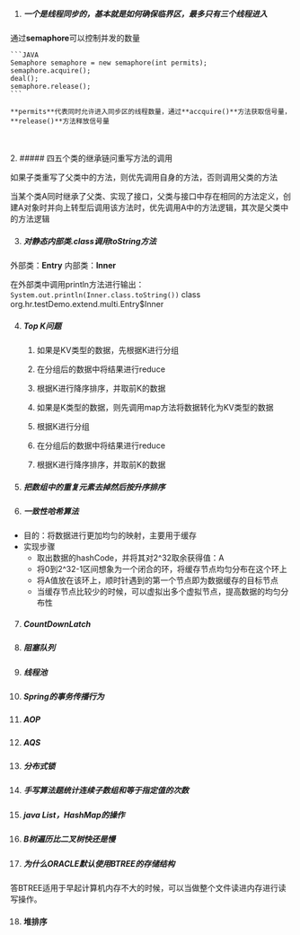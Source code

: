 1. ##### 一个是线程同步的，基本就是如何确保临界区，最多只有三个线程进入
	

通过**semaphore**可以控制并发的数量
	
	```JAVA
	Semaphore semaphore = new semaphore(int permits);
	semaphore.acquire();
	deal();
	semaphore.release();
	```
	
	**permits**代表同时允许进入同步区的线程数量，通过**accquire()**方法获取信号量，**release()**方法释放信号量


​	
​	
2. ##### 四五个类的继承链问重写方法的调用


如果子类重写了父类中的方法，则优先调用自身的方法，否则调用父类的方法
   	
当某个类A同时继承了父类、实现了接口，父类与接口中存在相同的方法定义，创建A对象时并向上转型后调用该方法时，优先调用A中的方法逻辑，其次是父类中的方法逻辑
   	
3. ##### 对静态内部类.class调用toString方法
   

外部类：**Entry**
内部类：**Inner**

在外部类中调用println方法进行输出：
`System.out.println(Inner.class.toString())`
class org.hr.testDemo.extend.multi.Entry$Inner
   	

4. ##### Top K问题

	1. 如果是KV类型的数据，先根据K进行分组
	2. 在分组后的数据中将结果进行reduce
	3. 根据K进行降序排序，并取前K的数据

	1. 如果是K类型的数据，则先调用map方法将数据转化为KV类型的数据
	2. 根据K进行分组
	3. 在分组后的数据中将结果进行reduce
	4. 根据K进行降序排序，并取前K的数据
   
5. ##### 把数组中的重复元素去掉然后按升序排序



6. ##### 一致性哈希算法

  - 目的：将数据进行更加均匀的映射，主要用于缓存
  - 实现步骤
    - 取出数据的hashCode，并将其对2^32取余获得值：A
    - 将0到2^32-1区间想象为一个闭合的环，将缓存节点均匀分布在这个环上
    - 将A值放在该环上，顺时针遇到的第一个节点即为数据缓存的目标节点
    - 当缓存节点比较少的时候，可以虚拟出多个虚拟节点，提高数据的均匀分布性

7. ##### CountDownLatch

8. ##### 阻塞队列

9. ##### 线程池

10. ##### Spring的事务传播行为

11. ##### AOP

12. ##### AQS

13. ##### 分布式锁

14. ##### 手写算法题统计连续子数组和等于指定值的次数

15. ##### java List，HashMap的操作

16. ##### B树遍历比二叉树快还是慢

17. ##### 为什么ORACLE默认使用BTREE的存储结构

答BTREE适用于早起计算机内存不大的时候，可以当做整个文件读进内存进行读写操作。

18. #### 堆排序